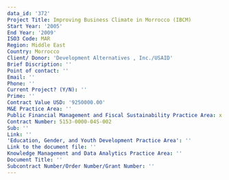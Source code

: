 ```yaml
---
data_id: '372'
Project Title: Improving Business Climate in Morrocco (IBCM)
Start Year: '2005'
End Year: '2009'
ISO3 Code: MAR
Region: Middle East
Country: Morrocco
Client/ Donor: 'Development Alternatives , Inc./USAID'
Brief Discription: ''
Point of contact: ''
Email: ''
Phone: ''
Current Project? (Y/N): ''
Prime: ''
Contract Value USD: '9250000.00'
M&E Practice Area: ''
Public Financial Management and Fiscal Sustainability Practice Area: x
Contract Number: 5153-0000-04S-002
Sub: ''
Link: ''
'Education, Gender, and Youth Development Practice Area': ''
Link to the document file: ''
Knowledge Management and Data Analytics Practice Area: ''
Document Title: ''
Subcontract Number/Order Number/Grant Number: ''
---
```


